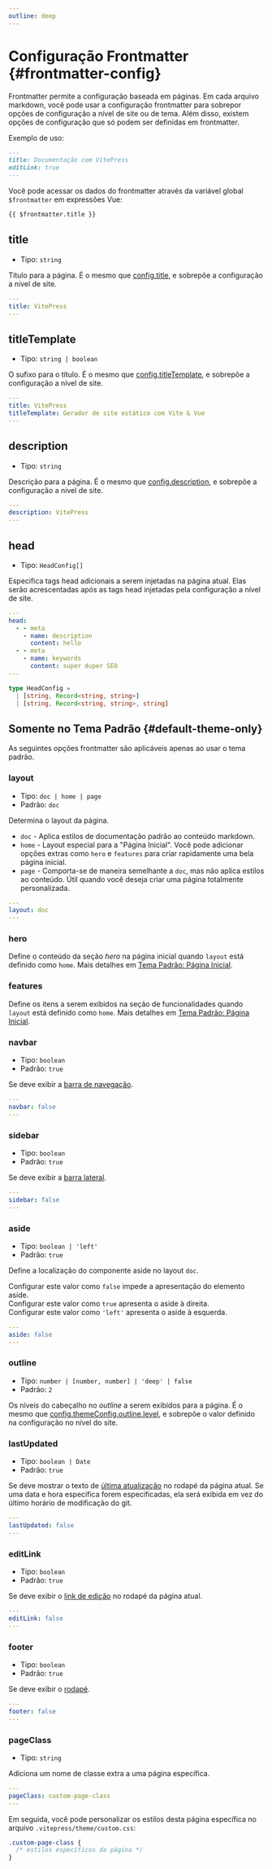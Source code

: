 ```yaml
---
outline: deep
---
```


# Configuração Frontmatter {#frontmatter-config}

Frontmatter permite a configuração baseada em páginas. Em cada arquivo markdown, você pode usar a configuração frontmatter para sobrepor opções de configuração a nível de site ou de tema. Além disso, existem opções de configuração que só podem ser definidas em frontmatter.

Exemplo de uso:

```md
---
title: Documentação com VitePress
editLink: true
---
```

Você pode acessar os dados do frontmatter através da variável global `$frontmatter` em expressões Vue:

```md
{{ $frontmatter.title }}
```

## title

- Tipo: `string`

Título para a página. É o mesmo que [config.title](./site-config#title), e sobrepõe a configuração a nível de site.

```yaml
---
title: VitePress
---
```

## titleTemplate

- Tipo: `string | boolean`

O sufixo para o título. É o mesmo que [config.titleTemplate](./site-config#titletemplate), e sobrepõe a configuração a nível de site.

```yaml
---
title: VitePress
titleTemplate: Gerador de site estático com Vite & Vue
---
```

## description

- Tipo: `string`

Descrição para a página. É o mesmo que [config.description](./site-config#description), e sobrepõe a configuração a nível de site.

```yaml
---
description: VitePress
---
```

## head

- Tipo: `HeadConfig[]`

Especifica tags head adicionais a serem injetadas na página atual. Elas serão acrescentadas após as tags head injetadas pela configuração a nível de site.

```yaml
---
head:
  - - meta
    - name: description
      content: hello
  - - meta
    - name: keywords
      content: super duper SEO
---
```

```ts
type HeadConfig =
  | [string, Record<string, string>]
  | [string, Record<string, string>, string]
```

## Somente no Tema Padrão {#default-theme-only}

As seguintes opções frontmatter são aplicáveis apenas ao usar o tema padrão.

### layout

- Tipo: `doc | home | page`
- Padrão: `doc`

Determina o layout da página.

- `doc` - Aplica estilos de documentação padrão ao conteúdo markdown.
- `home` - Layout especial para a "Página Inicial". Você pode adicionar opções extras como `hero` e `features` para criar rapidamente uma bela página inicial.
- `page` - Comporta-se de maneira semelhante a `doc`, mas não aplica estilos ao conteúdo. Útil quando você deseja criar uma página totalmente personalizada.

```yaml
---
layout: doc
---
```

### hero <Badge type="info" text="apenas para página inicial" />

Define o conteúdo da seção _hero_ na página inicial quando `layout` está definido como `home`. Mais detalhes em [Tema Padrão: Página Inicial](./default-theme-home-page).

### features <Badge type="info" text="apenas para página inicial" />

Define os itens a serem exibidos na seção de funcionalidades quando `layout` está definido como `home`. Mais detalhes em [Tema Padrão: Página Inicial](./default-theme-home-page).

### navbar

- Tipo: `boolean`
- Padrão: `true`

Se deve exibir a [barra de navegação](./default-theme-nav).

```yaml
---
navbar: false
---
```

### sidebar

- Tipo: `boolean`
- Padrão: `true`

Se deve exibir a [barra lateral](./default-theme-sidebar).

```yaml
---
sidebar: false
---
```

### aside

- Tipo: `boolean | 'left'`
- Padrão: `true`

Define a localização do componente aside no layout `doc`.

Configurar este valor como `false` impede a apresentação do elemento aside.\
Configurar este valor como `true` apresenta o aside à direita.\
Configurar este valor como `'left'` apresenta o aside à esquerda.

```yaml
---
aside: false
---
```

### outline

- Tipo: `number | [number, number] | 'deep' | false`
- Padrão: `2`

Os níveis do cabeçalho no _outline_ a serem exibidos para a página. É o mesmo que [config.themeConfig.outline.level](./default-theme-config#outline), e sobrepõe o valor definido na configuração no nível do site.

### lastUpdated

- Tipo: `boolean | Date`
- Padrão: `true`

Se deve mostrar o texto de [última atualização](./default-theme-last-updated) no rodapé da página atual. Se uma data e hora específica forem especificadas, ela será exibida em vez do último horário de modificação do git.

```yaml
---
lastUpdated: false
---
```

### editLink

- Tipo: `boolean`
- Padrão: `true`

Se deve exibir o [link de edição](./default-theme-edit-link) no rodapé da página atual.

```yaml
---
editLink: false
---
```

### footer

- Tipo: `boolean`
- Padrão: `true`

Se deve exibir o [rodapé](./default-theme-footer).

```yaml
---
footer: false
---
```

### pageClass

- Tipo: `string`

Adiciona um nome de classe extra a uma página específica.

```yaml
---
pageClass: custom-page-class
---
```

Em seguida, você pode personalizar os estilos desta página específica no arquivo `.vitepress/theme/custom.css`:

```css
.custom-page-class {
  /* estilos específicos da página */
}
```
